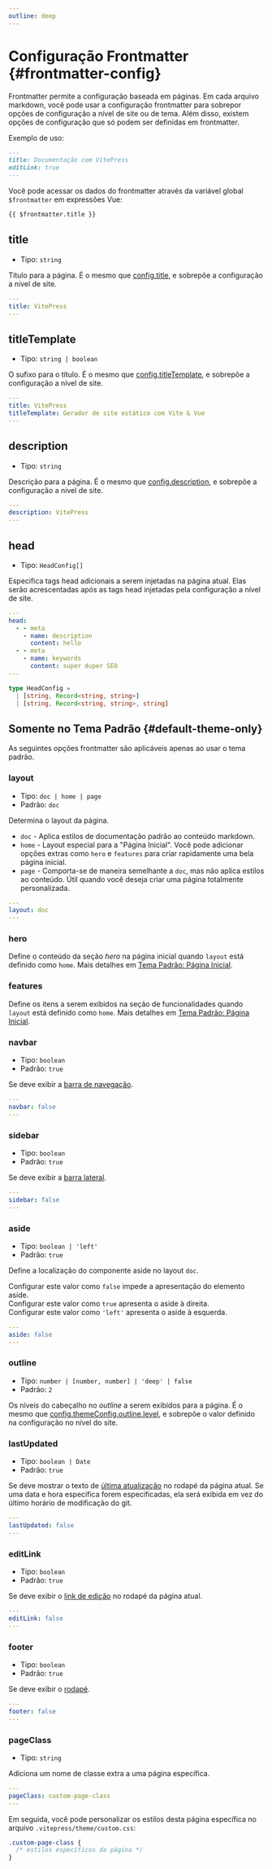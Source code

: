 ```yaml
---
outline: deep
---
```


# Configuração Frontmatter {#frontmatter-config}

Frontmatter permite a configuração baseada em páginas. Em cada arquivo markdown, você pode usar a configuração frontmatter para sobrepor opções de configuração a nível de site ou de tema. Além disso, existem opções de configuração que só podem ser definidas em frontmatter.

Exemplo de uso:

```md
---
title: Documentação com VitePress
editLink: true
---
```

Você pode acessar os dados do frontmatter através da variável global `$frontmatter` em expressões Vue:

```md
{{ $frontmatter.title }}
```

## title

- Tipo: `string`

Título para a página. É o mesmo que [config.title](./site-config#title), e sobrepõe a configuração a nível de site.

```yaml
---
title: VitePress
---
```

## titleTemplate

- Tipo: `string | boolean`

O sufixo para o título. É o mesmo que [config.titleTemplate](./site-config#titletemplate), e sobrepõe a configuração a nível de site.

```yaml
---
title: VitePress
titleTemplate: Gerador de site estático com Vite & Vue
---
```

## description

- Tipo: `string`

Descrição para a página. É o mesmo que [config.description](./site-config#description), e sobrepõe a configuração a nível de site.

```yaml
---
description: VitePress
---
```

## head

- Tipo: `HeadConfig[]`

Especifica tags head adicionais a serem injetadas na página atual. Elas serão acrescentadas após as tags head injetadas pela configuração a nível de site.

```yaml
---
head:
  - - meta
    - name: description
      content: hello
  - - meta
    - name: keywords
      content: super duper SEO
---
```

```ts
type HeadConfig =
  | [string, Record<string, string>]
  | [string, Record<string, string>, string]
```

## Somente no Tema Padrão {#default-theme-only}

As seguintes opções frontmatter são aplicáveis apenas ao usar o tema padrão.

### layout

- Tipo: `doc | home | page`
- Padrão: `doc`

Determina o layout da página.

- `doc` - Aplica estilos de documentação padrão ao conteúdo markdown.
- `home` - Layout especial para a "Página Inicial". Você pode adicionar opções extras como `hero` e `features` para criar rapidamente uma bela página inicial.
- `page` - Comporta-se de maneira semelhante a `doc`, mas não aplica estilos ao conteúdo. Útil quando você deseja criar uma página totalmente personalizada.

```yaml
---
layout: doc
---
```

### hero <Badge type="info" text="apenas para página inicial" />

Define o conteúdo da seção _hero_ na página inicial quando `layout` está definido como `home`. Mais detalhes em [Tema Padrão: Página Inicial](./default-theme-home-page).

### features <Badge type="info" text="apenas para página inicial" />

Define os itens a serem exibidos na seção de funcionalidades quando `layout` está definido como `home`. Mais detalhes em [Tema Padrão: Página Inicial](./default-theme-home-page).

### navbar

- Tipo: `boolean`
- Padrão: `true`

Se deve exibir a [barra de navegação](./default-theme-nav).

```yaml
---
navbar: false
---
```

### sidebar

- Tipo: `boolean`
- Padrão: `true`

Se deve exibir a [barra lateral](./default-theme-sidebar).

```yaml
---
sidebar: false
---
```

### aside

- Tipo: `boolean | 'left'`
- Padrão: `true`

Define a localização do componente aside no layout `doc`.

Configurar este valor como `false` impede a apresentação do elemento aside.\
Configurar este valor como `true` apresenta o aside à direita.\
Configurar este valor como `'left'` apresenta o aside à esquerda.

```yaml
---
aside: false
---
```

### outline

- Tipo: `number | [number, number] | 'deep' | false`
- Padrão: `2`

Os níveis do cabeçalho no _outline_ a serem exibidos para a página. É o mesmo que [config.themeConfig.outline.level](./default-theme-config#outline), e sobrepõe o valor definido na configuração no nível do site.

### lastUpdated

- Tipo: `boolean | Date`
- Padrão: `true`

Se deve mostrar o texto de [última atualização](./default-theme-last-updated) no rodapé da página atual. Se uma data e hora específica forem especificadas, ela será exibida em vez do último horário de modificação do git.

```yaml
---
lastUpdated: false
---
```

### editLink

- Tipo: `boolean`
- Padrão: `true`

Se deve exibir o [link de edição](./default-theme-edit-link) no rodapé da página atual.

```yaml
---
editLink: false
---
```

### footer

- Tipo: `boolean`
- Padrão: `true`

Se deve exibir o [rodapé](./default-theme-footer).

```yaml
---
footer: false
---
```

### pageClass

- Tipo: `string`

Adiciona um nome de classe extra a uma página específica.

```yaml
---
pageClass: custom-page-class
---
```

Em seguida, você pode personalizar os estilos desta página específica no arquivo `.vitepress/theme/custom.css`:

```css
.custom-page-class {
  /* estilos específicos da página */
}
```
